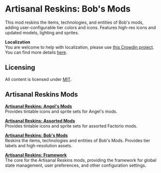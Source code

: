 # Artisanal Reskins: Bob's Mods
This mod reskins the items, technologies, and entities of Bob's mods, adding user-configurable tier colors and icons. Features high-res icons and updated models, lighting and sprites.

**Localization**  
You are welcome to help with localization, please use [this Crowdin project](https://crowdin.com/project/factorio-mods-localization). You can find more details [here](https://github.com/dima74/factorio-mods-localization#how-to-translate-using-crowdin).

## Licensing
All content is licensed under [MIT](https://opensource.org/licenses/MIT).

## Artisanal Reskins Mods
**[Artisanal Reskins: Angel's Mods](http://www.github.com/factorio-artisanal-reskins/ar-reskins-angels)**  
Provides tintable icons and sprite sets for Angel's mods.

**[Artisanal Reskins: Assorted Mods](http://www.github.com/factorio-artisanal-reskins/ar-reskins-assorted)**  
Provides tintable icons and sprite sets for assorted Factorio mods.

**[Artisanal Reskins: Bob's Mods](http://www.github.com/factorio-artisanal-reskins/ar-reskins-bobs)**  
Reskins the items, technologies and entities of Bob's Mods. Provides tier labels and high-resolution assets.

**[Artisanal Reskins: Framework](http://www.github.com/factorio-artisanal-reskins/ar-reskins-framework)**  
The core for the Artisanal Reskins mods, providing the framework for global state management, user preferences, and other configuration settings.
